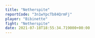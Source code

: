 ```yaml
---
title: "Netherspite"
reportCode: "3n1wYpcTb84QrmFj"
player: "Bibinette"
fight: "Netherspite"
date: 2021-07-18T18:55:34.719000+00:00
---
```

